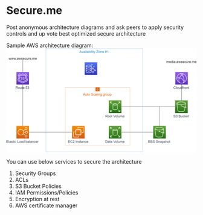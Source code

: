# Secure.me
Post anonymous architecture diagrams and ask peers to apply security controls and up vote best optimized secure architecture

Sample AWS architecture diagram: 
![sample AWS Architecture](https://raw.githubusercontent.com/L3m0nb4tt3ry/Secure.me/master/sample_aws.png)

You can use below services to secure the architecture

1. Security Groups
2. ACLs
4. S3 Bucket Policies
5. IAM Permissions/Policies
6. Encryption at rest
7. AWS certificate manager 

